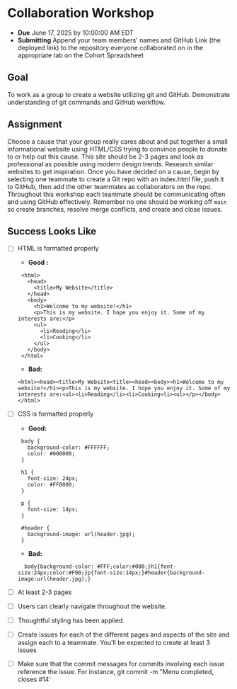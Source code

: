 # Collaboration Workshop

- **Due** June 17, 2025 by 10:00:00 AM EDT
- **Submitting** Append your team members' names and GitHub Link (the deployed link) to the repository everyone collaborated on in the appropriate tab on the Cohort Spreadsheet

## Goal

To work as a group to create a website utilizing git and GitHub. Demonstrate understanding of git commands and GitHub workflow.

## Assignment

Choose a cause that your group really cares about and put together a small informational website using HTML/CSS trying to convince people to donate to or help out this cause. This site should be 2-3 pages and look as professional as possible using modern design trends. Research similar websites to get inspiration.
Once you have decided on a cause, begin by selecting one teammate to create a Git repo with an index.html file, push it to GitHub, then add the other teammates as collaborators on the repo. Throughout this workshop each teammate should be communicating often and using GitHub effectively. Remember no one should be working off `main` so create branches, resolve merge conflicts, and create and close issues.

## Success Looks Like

- [ ] HTML is formatted properly

  - **Good :**

  ```<!DOCTYPE html>
   <html>
     <head>
       <title>My Website</title>
     </head>
     <body>
       <h1>Welcome to my website!</h1>
       <p>This is my website. I hope you enjoy it. Some of my interests are:</p>
       <ul>
         <li>Reading</li>
         <li>Cooking</li>
       </ul>
     </body>
   </html>
  ```

  - **Bad:**

  ```
  <html><head><title>My Website<title><head><body><h1>Welcome to my website!</h1><p>This is my website. I hope you enjoy it. Some of my interests are:<ul><li>Reading</li><li>Cooking<li><ul></p></body></html>
  ```

- [ ] CSS is formatted properly

  - **Good:**

  ```
   body {
     background-color: #FFFFFF;
     color: #000000;
   }

   h1 {
     font-size: 24px;
     color: #FF0000;
   }

   p {
     font-size: 14px;
   }

   #header {
     background-image: url(header.jpg);
   }
  ```

  - **Bad:**

  ```
    body{background-color: #FFF;color:#000;}h1{font-size:24px;color:#F00;}p{font-size:14px;}#header{background-image:url(header.jpg);}
  ```

- [ ] At least 2-3 pages
- [ ] Users can clearly navigate throughout the website.
- [ ] Thoughtful styling has been applied.
- [ ] Create issues for each of the different pages and aspects of the site and assign each to a teammate. You'll be expected to create at least 3 issues
- [ ] Make sure that the commit messages for commits involving each issue reference the issue. For instance, git commit -m "Menu completed, closes #14'

